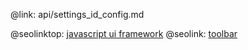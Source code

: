 @link: api/settings_id_config.md

@seolinktop: [javascript ui framework](https://webix.com)
@seolink: [toolbar](https://webix.com/widget/toolbar/)